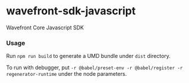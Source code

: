 # wavefront-sdk-javascript
Wavefront Core Javascript SDK

### Usage
Run `npm run build` to generate a UMD bundle under `dist` directory.


To run with debugger, put `-r @babel/preset-env -r @babel/register -r regenerator-runtime` under the node parameters.
